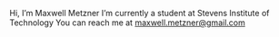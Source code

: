 Hi, I’m Maxwell Metzner
I’m currently a student at Stevens Institute of Technology
You can reach me at maxwell.metzner@gmail.com

